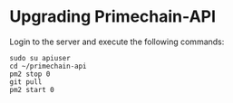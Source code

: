 # Upgrading Primechain-API

Login to the server and execute the following commands:
```
sudo su apiuser
cd ~/primechain-api
pm2 stop 0
git pull
pm2 start 0
```
